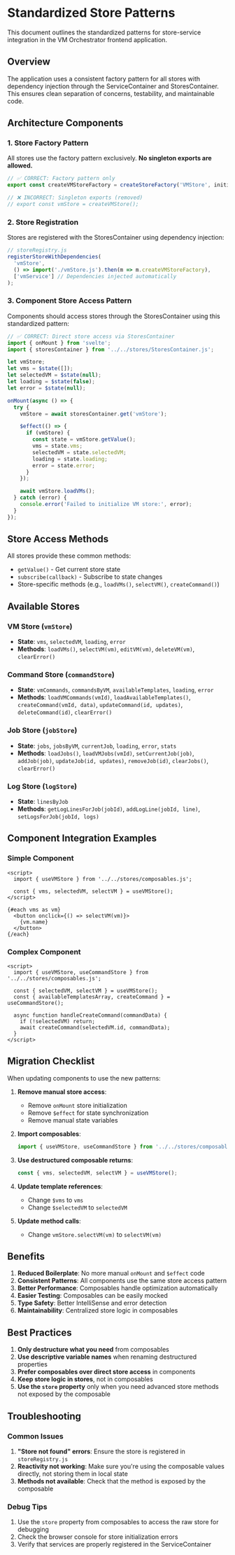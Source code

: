 # Standardized Store Patterns

This document outlines the standardized patterns for store-service integration in the VM Orchestrator frontend application.

## Overview

The application uses a consistent factory pattern for all stores with dependency injection through the ServiceContainer and StoresContainer. This ensures clean separation of concerns, testability, and maintainable code.

## Architecture Components

### 1. Store Factory Pattern

All stores use the factory pattern exclusively. **No singleton exports are allowed.**

```javascript
// ✅ CORRECT: Factory pattern only
export const createVMStoreFactory = createStoreFactory('VMStore', initialState, vmStoreLogic);

// ❌ INCORRECT: Singleton exports (removed)
// export const vmStore = createVMStore();
```

### 2. Store Registration

Stores are registered with the StoresContainer using dependency injection:

```javascript
// storeRegistry.js
registerStoreWithDependencies(
  'vmStore',
  () => import('./vmStore.js').then(m => m.createVMStoreFactory),
  ['vmService'] // Dependencies injected automatically
);
```

### 3. Component Store Access Pattern

Components should access stores through the StoresContainer using this standardized pattern:

```javascript
// ✅ CORRECT: Direct store access via StoresContainer
import { onMount } from 'svelte';
import { storesContainer } from '../../stores/StoresContainer.js';

let vmStore;
let vms = $state([]);
let selectedVM = $state(null);
let loading = $state(false);
let error = $state(null);

onMount(async () => {
  try {
    vmStore = await storesContainer.get('vmStore');

    $effect(() => {
      if (vmStore) {
        const state = vmStore.getValue();
        vms = state.vms;
        selectedVM = state.selectedVM;
        loading = state.loading;
        error = state.error;
      }
    });

    await vmStore.loadVMs();
  } catch (error) {
    console.error('Failed to initialize VM store:', error);
  }
});
```

## Store Access Methods

All stores provide these common methods:

- `getValue()` - Get current store state
- `subscribe(callback)` - Subscribe to state changes
- Store-specific methods (e.g., `loadVMs()`, `selectVM()`, `createCommand()`)

## Available Stores

### VM Store (`vmStore`)
- **State**: `vms`, `selectedVM`, `loading`, `error`
- **Methods**: `loadVMs()`, `selectVM(vm)`, `editVM(vm)`, `deleteVM(vm)`, `clearError()`

### Command Store (`commandStore`)
- **State**: `vmCommands`, `commandsByVM`, `availableTemplates`, `loading`, `error`
- **Methods**: `loadVMCommands(vmId)`, `loadAvailableTemplates()`, `createCommand(vmId, data)`, `updateCommand(id, updates)`, `deleteCommand(id)`, `clearError()`

### Job Store (`jobStore`)
- **State**: `jobs`, `jobsByVM`, `currentJob`, `loading`, `error`, `stats`
- **Methods**: `loadJobs()`, `loadVMJobs(vmId)`, `setCurrentJob(job)`, `addJob(job)`, `updateJob(id, updates)`, `removeJob(id)`, `clearJobs()`, `clearError()`

### Log Store (`logStore`)
- **State**: `linesByJob`
- **Methods**: `getLogLinesForJob(jobId)`, `addLogLine(jobId, line)`, `setLogsForJob(jobId, logs)`

## Component Integration Examples

### Simple Component

```svelte
<script>
  import { useVMStore } from '../../stores/composables.js';
  
  const { vms, selectedVM, selectVM } = useVMStore();
</script>

{#each vms as vm}
  <button onclick={() => selectVM(vm)}>
    {vm.name}
  </button>
{/each}
```

### Complex Component

```svelte
<script>
  import { useVMStore, useCommandStore } from '../../stores/composables.js';
  
  const { selectedVM, selectVM } = useVMStore();
  const { availableTemplatesArray, createCommand } = useCommandStore();
  
  async function handleCreateCommand(commandData) {
    if (!selectedVM) return;
    await createCommand(selectedVM.id, commandData);
  }
</script>
```

## Migration Checklist

When updating components to use the new patterns:

1. **Remove manual store access**:
   - Remove `onMount` store initialization
   - Remove `$effect` for state synchronization
   - Remove manual state variables

2. **Import composables**:
   ```javascript
   import { useVMStore, useCommandStore } from '../../stores/composables.js';
   ```

3. **Use destructured composable returns**:
   ```javascript
   const { vms, selectedVM, selectVM } = useVMStore();
   ```

4. **Update template references**:
   - Change `$vms` to `vms`
   - Change `$selectedVM` to `selectedVM`

5. **Update method calls**:
   - Change `vmStore.selectVM(vm)` to `selectVM(vm)`

## Benefits

1. **Reduced Boilerplate**: No more manual `onMount` and `$effect` code
2. **Consistent Patterns**: All components use the same store access pattern
3. **Better Performance**: Composables handle optimization automatically
4. **Easier Testing**: Composables can be easily mocked
5. **Type Safety**: Better IntelliSense and error detection
6. **Maintainability**: Centralized store logic in composables

## Best Practices

1. **Only destructure what you need** from composables
2. **Use descriptive variable names** when renaming destructured properties
3. **Prefer composables over direct store access** in components
4. **Keep store logic in stores**, not in composables
5. **Use the `store` property** only when you need advanced store methods not exposed by the composable

## Troubleshooting

### Common Issues

1. **"Store not found" errors**: Ensure the store is registered in `storeRegistry.js`
2. **Reactivity not working**: Make sure you're using the composable values directly, not storing them in local state
3. **Methods not available**: Check that the method is exposed by the composable

### Debug Tips

1. Use the `store` property from composables to access the raw store for debugging
2. Check the browser console for store initialization errors
3. Verify that services are properly registered in the ServiceContainer
